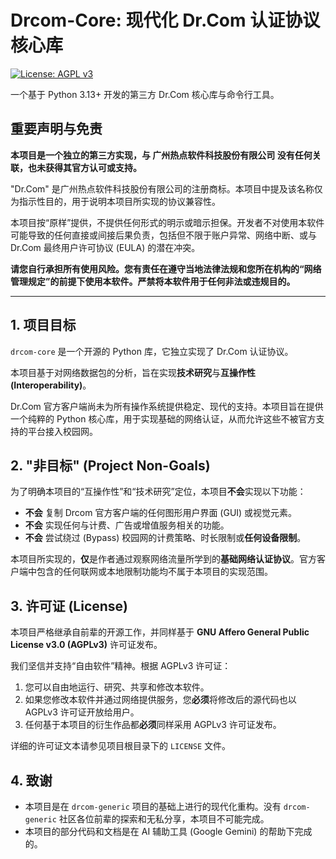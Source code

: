 # Drcom-Core: 现代化 Dr.Com 认证协议核心库

[![License: AGPL v3](https://img.shields.io/badge/License-AGPL_v3-blue.svg)](https://www.gnu.org/licenses/agpl-3.0)

一个基于 Python 3.13+ 开发的第三方 Dr.Com 核心库与命令行工具。

## 重要声明与免责

**本项目是一个独立的第三方实现，与 广州热点软件科技股份有限公司 没有任何关联，也未获得其官方认可或支持。**

"Dr.Com" 是广州热点软件科技股份有限公司的注册商标。本项目中提及该名称仅为指示性目的，用于说明本项目所实现的协议兼容性。

本项目按“原样”提供，不提供任何形式的明示或暗示担保。开发者不对使用本软件可能导致的任何直接或间接后果负责，包括但不限于账户异常、网络中断、或与 Dr.Com 最终用户许可协议 (EULA) 的潜在冲突。

**请您自行承担所有使用风险。您有责任在遵守当地法律法规和您所在机构的“网络管理规定”的前提下使用本软件。严禁将本软件用于任何非法或违规目的。**

---

## 1. 项目目标

`drcom-core` 是一个开源的 Python 库，它独立实现了 Dr.Com 认证协议。

本项目基于对网络数据包的分析，旨在实现**技术研究**与**互操作性 (Interoperability)**。

Dr.Com 官方客户端尚未为所有操作系统提供稳定、现代的支持。本项目旨在提供一个纯粹的 Python 核心库，用于实现基础的网络认证，从而允许这些不被官方支持的平台接入校园网。

## 2. "非目标" (Project Non-Goals)

为了明确本项目的“互操作性”和“技术研究”定位，本项目**不会**实现以下功能：

* **不会** 复制 Drcom 官方客户端的任何图形用户界面 (GUI) 或视觉元素。
* **不会** 实现任何与计费、广告或增值服务相关的功能。
* **不会** 尝试绕过 (Bypass) 校园网的计费策略、时长限制或**任何设备限制**。

本项目所实现的，**仅**是作者通过观察网络流量所学到的**基础网络认证协议**。官方客户端中包含的任何联网或本地限制功能均不属于本项目的实现范围。

## 3. 许可证 (License)

本项目严格继承自前辈的开源工作，并同样基于 **GNU Affero General Public License v3.0 (AGPLv3)** 许可证发布。

我们坚信并支持“自由软件”精神。根据 AGPLv3 许可证：

1.  您可以自由地运行、研究、共享和修改本软件。
2.  如果您修改本软件并通过网络提供服务，您**必须**将修改后的源代码也以 AGPLv3 许可证开放给用户。
3.  任何基于本项目的衍生作品都**必须**同样采用 AGPLv3 许可证发布。

详细的许可证文本请参见项目根目录下的 `LICENSE` 文件。

## 4. 致谢

* 本项目是在 `drcom-generic` 项目的基础上进行的现代化重构。没有 `drcom-generic` 社区各位前辈的探索和无私分享，本项目不可能完成。
* 本项目的部分代码和文档是在 AI 辅助工具 (Google Gemini) 的帮助下完成的。

